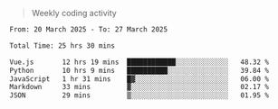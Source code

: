 > Weekly coding activity
<!--START_SECTION:waka-->

```txt
From: 20 March 2025 - To: 27 March 2025

Total Time: 25 hrs 30 mins

Vue.js       12 hrs 19 mins  ████████████░░░░░░░░░░░░░   48.32 %
Python       10 hrs 9 mins   ██████████░░░░░░░░░░░░░░░   39.84 %
JavaScript   1 hr 31 mins    █▓░░░░░░░░░░░░░░░░░░░░░░░   06.00 %
Markdown     33 mins         ▓░░░░░░░░░░░░░░░░░░░░░░░░   02.17 %
JSON         29 mins         ▒░░░░░░░░░░░░░░░░░░░░░░░░   01.95 %
```

<!--END_SECTION:waka-->
